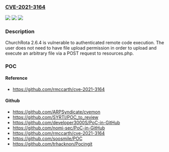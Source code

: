 ### [CVE-2021-3164](https://cve.mitre.org/cgi-bin/cvename.cgi?name=CVE-2021-3164)
![](https://img.shields.io/static/v1?label=Product&message=n%2Fa&color=blue)
![](https://img.shields.io/static/v1?label=Version&message=n%2Fa&color=blue)
![](https://img.shields.io/static/v1?label=Vulnerability&message=n%2Fa&color=brighgreen)

### Description

ChurchRota 2.6.4 is vulnerable to authenticated remote code execution. The user does not need to have file upload permission in order to upload and execute an arbitrary file via a POST request to resources.php.

### POC

#### Reference
- https://github.com/rmccarth/cve-2021-3164

#### Github
- https://github.com/ARPSyndicate/cvemon
- https://github.com/SYRTI/POC_to_review
- https://github.com/developer3000S/PoC-in-GitHub
- https://github.com/nomi-sec/PoC-in-GitHub
- https://github.com/rmccarth/cve-2021-3164
- https://github.com/soosmile/POC
- https://github.com/trhacknon/Pocingit

